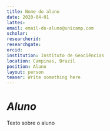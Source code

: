 ```yaml
---
title: Nome do aluno
date: 2020-04-01
lattes:
email: email-do-aluno@unicamp.com
scholar:
researcherid:
researchgate:
orcid:
institution: Instituto de Geociências
location: Campinas, Brazil
position: Aluno
layout: person
teaser: Write something here
---
```


# *Aluno*


Texto sobre o aluno
